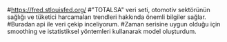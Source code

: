 #https://fred.stlouisfed.org/
#"TOTALSA" veri seti, otomotiv sektörünün sağlığı ve tüketici harcamaları trendleri hakkında önemli bilgiler sağlar. 
#Buradan api ile veri çekip inceliyorum.
#Zaman serisine uygun olduğu için smoothing ve istatistiksel yöntemleri kullanarak model oluşturdum.